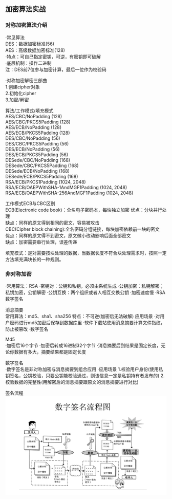## 加密算法实战
### 对称加密算法介绍
·常见算法  
	DES：数据加密标准(56)  
	AES：高级数据加密标准(128)   
·特点：可自己指定密钥，可逆，有密钥即可破解  
·底层机制：操作二进制  
注：DES前7位参与加密计算，最后一位作为校验码   

·对称加密解密三部曲  
1.创建cipher对象  
2.初始化cipher  
3.加密/解密  

算法/工作模式/填充模式  
AES/CBC/NoPadding (128)  
AES/CBC/PKCS5Padding (128)  
AES/ECB/NoPadding (128)  
AES/ECB/PKCS5Padding (128)  
DES/CBC/NoPadding (56)  
DES/CBC/PKCS5Padding (56)  
DES/ECB/NoPadding (56)  
DES/ECB/PKCS5Padding (56)  
DESede/CBC/NoPadding (168)  
DESede/CBC/PKCS5Padding (168)  
DESede/ECB/NoPadding (168)  
DESede/ECB/PKCS5Padding (168)  
RSA/ECB/PKCS1Padding (1024, 2048)  
RSA/ECB/OAEPWithSHA-1AndMGF1Padding (1024, 2048)  
RSA/ECB/OAEPWithSHA-256AndMGF1Padding (1024, 2048)  

工作模式ECB与CBC区别  
ECB(Electronic code book)：全名电子密码本，每快独立加密
优点：分块并行处理  
缺点：同样的原文得到相同的密文，容易被攻击  
CBC(Cipher block chaining):全名密码分组链接，每块加密依赖前一块的密文  
优点：同样的原文得不到密文，原文微小改动影响后面全部密文  
缺点：加密需要串行处理，误差传递  

填充模式：是对需要按块处理的数据，当数据长度不符合块处理需求时，按照一定方法填充满块长的一种规则。

### 非对称加密
·常用算法：RSA
·密钥对：公钥和私钥，必须由系统生成
·公钥加密：私钥解密；私钥加密，公钥解密
·公钥互换：两个组织或者人相互交换公钥
·加密速度慢
·RSA数字签名

消息摘要  
常用算法：md5、sha1、sha256
特点：不可逆(加密后无法破解)
应用场景
·对用户密码进行md5加密后保存到数据库里
·软件下载站使用消息摘要计算文件指纹，防止被篡改
·数字签名

Md5  
·加密后16个字节
·加密后转成16进制32个字节
·消息摘要后到结果是固定长度，无论你数据有多大，摘要结果都是固定长度

数字签名  
·数字签名是非对称加密与消息摘要到组合应用
·应用场景
	1.校验用户身份(使用私钥签名，公钥校验，只要公钥能校验通过，则该信息一定是私钥持有者发布的)
	2.校验数据的完整性(用解密后的消息摘要跟原文的消息摘要进行对比)

签名流程  
![](https://github.com/marsylp/AndroidLearn/blob/master/%E5%8A%A0%E5%AF%86%E7%AE%97%E6%B3%95/sign_img.png)